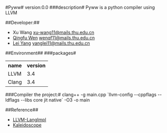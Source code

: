 #Pyww#
version:0.0
###description#
Pyww is a python compiler  using LLVM

##Developer:##
- Xu Wang  xu-wang11@mails.thu.edu.cn
- <a href="http://wenqingfu.me" target="_blank">Qingfu Wen</a> wenqf11@mails.thu.edu.cn
- <a href="http://yanglei.me" target="_blank">Lei Yang</a> yanglei11@mails.thu.edu.cn

##Environment##
###packages#
<table>
<tr>
<th>name</th><th>version</th>
</tr>
<tr>
<td>LLVM</td><td>3.4</td>
</tr>
<td>Clang</td><td>3.4</td>
</table>

###Compiler the project:#
clang++ -g main.cpp \`llvm-config --cppflags --ldflags --libs core jit native\` -O3 -o main

##Reference##
- <a href="http://llvm.org/docs/tutorial/LangImpl4.html">LLVM-LangImpl</a>
- <a href= "http://root.cern.ch/svn/root/vendors/llvm/examples/Kaleidoscope/Chapter4/toy.cpp">Kaleidoscope</a>
